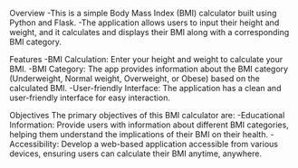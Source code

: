 Overview
-This is a simple Body Mass Index (BMI) calculator built using Python and Flask. 
-The application allows users to input their height and weight, and it calculates and displays their BMI along with a corresponding BMI category.

Features
-BMI Calculation: Enter your height and weight to calculate your BMI.
-BMI Category: The app provides information about the BMI category (Underweight, Normal weight, Overweight, or Obese) based on the calculated BMI.
-User-friendly Interface: The application has a clean and user-friendly interface for easy interaction.

Objectives
The primary objectives of this BMI calculator are:
-Educational Information: Provide users with information about different BMI categories, helping them understand the implications of their BMI on their health.
-Accessibility: Develop a web-based application accessible from various devices, ensuring users can calculate their BMI anytime, anywhere.
